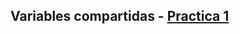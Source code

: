 ## Variables compartidas - [Practica 1](https://github.com/juani48/Facultad-Practicas/tree/main/3ro/2do%20Cuatrimestre/PC/Practica%201)